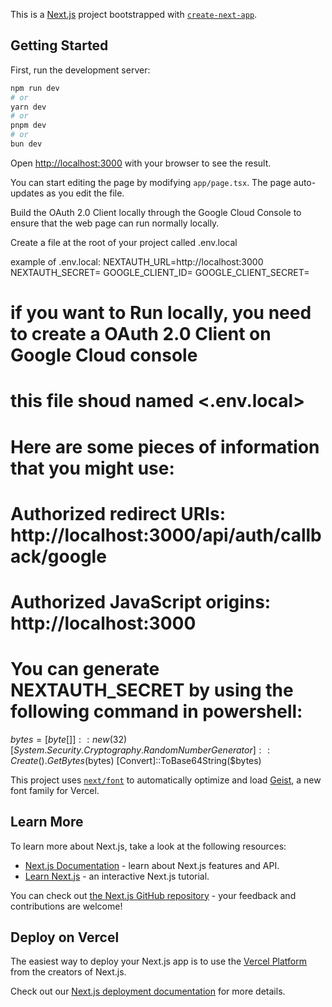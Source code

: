 This is a [Next.js](https://nextjs.org) project bootstrapped with [`create-next-app`](https://nextjs.org/docs/app/api-reference/cli/create-next-app).

## Getting Started

First, run the development server:

```bash
npm run dev
# or
yarn dev
# or
pnpm dev
# or
bun dev
```

Open [http://localhost:3000](http://localhost:3000) with your browser to see the result.

You can start editing the page by modifying `app/page.tsx`. The page auto-updates as you edit the file.

Build the OAuth 2.0 Client locally through the Google Cloud Console to ensure that the web page can run normally locally.

Create a file at the root of your project called .env.local

example of .env.local:
NEXTAUTH_URL=http://localhost:3000
NEXTAUTH_SECRET=<a-base64-secret>
GOOGLE_CLIENT_ID=<your-google-client-id>
GOOGLE_CLIENT_SECRET=<your-google-client-secret>

# if you want to Run locally, you need to create a OAuth 2.0 Client on Google Cloud console
# this file shoud named <.env.local>
# Here are some pieces of information that you might use: 
# Authorized redirect URIs: http://localhost:3000/api/auth/callback/google
# Authorized JavaScript origins: http://localhost:3000
# You can generate NEXTAUTH_SECRET by using the following command in powershell:
$bytes = [byte[]]::new(32)
[System.Security.Cryptography.RandomNumberGenerator]::Create().GetBytes($bytes)
[Convert]::ToBase64String($bytes)

This project uses [`next/font`](https://nextjs.org/docs/app/building-your-application/optimizing/fonts) to automatically optimize and load [Geist](https://vercel.com/font), a new font family for Vercel.

## Learn More

To learn more about Next.js, take a look at the following resources:

- [Next.js Documentation](https://nextjs.org/docs) - learn about Next.js features and API.
- [Learn Next.js](https://nextjs.org/learn) - an interactive Next.js tutorial.

You can check out [the Next.js GitHub repository](https://github.com/vercel/next.js) - your feedback and contributions are welcome!

## Deploy on Vercel

The easiest way to deploy your Next.js app is to use the [Vercel Platform](https://vercel.com/new?utm_medium=default-template&filter=next.js&utm_source=create-next-app&utm_campaign=create-next-app-readme) from the creators of Next.js.

Check out our [Next.js deployment documentation](https://nextjs.org/docs/app/building-your-application/deploying) for more details.
